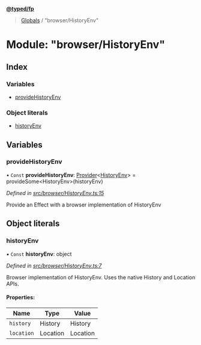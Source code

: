 **[@typed/fp](../README.md)**

> [Globals](../globals.md) / "browser/HistoryEnv"

# Module: "browser/HistoryEnv"

## Index

### Variables

* [provideHistoryEnv](_browser_historyenv_.md#providehistoryenv)

### Object literals

* [historyEnv](_browser_historyenv_.md#historyenv)

## Variables

### provideHistoryEnv

• `Const` **provideHistoryEnv**: [Provider](_effect_provide_.md#provider)\<[HistoryEnv](../interfaces/_history_historyenv_.historyenv.md)> = provideSome\<HistoryEnv>(historyEnv)

*Defined in [src/browser/HistoryEnv.ts:15](https://github.com/TylorS/typed-fp/blob/6ccb290/src/browser/HistoryEnv.ts#L15)*

Provide an Effect with a browser implementation of HistoryEnv

## Object literals

### historyEnv

▪ `Const` **historyEnv**: object

*Defined in [src/browser/HistoryEnv.ts:7](https://github.com/TylorS/typed-fp/blob/6ccb290/src/browser/HistoryEnv.ts#L7)*

Browser implementation of HistoryEnv. Uses the native History and Location APIs.

#### Properties:

Name | Type | Value |
------ | ------ | ------ |
`history` | History | History |
`location` | Location | Location |
